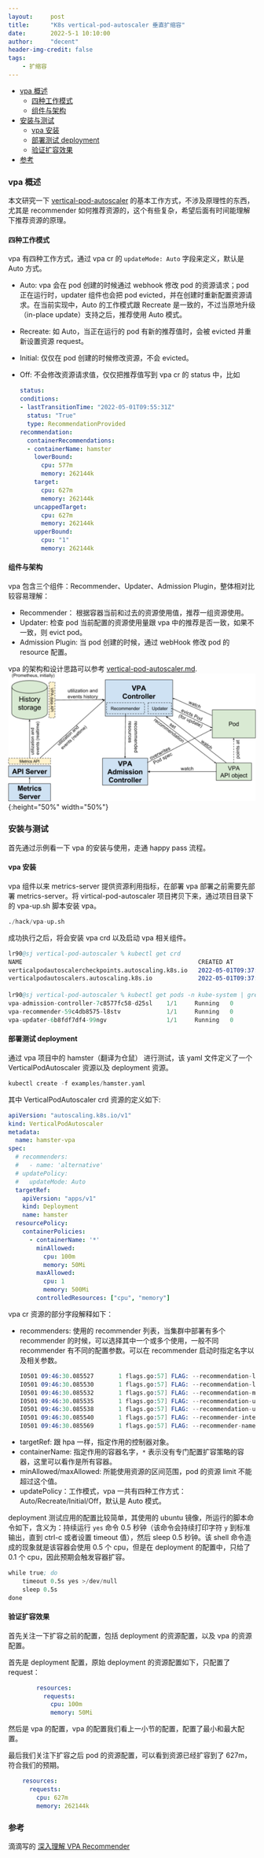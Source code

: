 ```yaml
---
layout:     post
title:      "K8s vertical-pod-autoscaler 垂直扩缩容"
date:       2022-5-1 10:10:00
author:     "decent"
header-img-credit: false
tags:
    - 扩缩容
---
```


- [vpa 概述](#vpa-概述)
	- [四种工作模式](#四种工作模式)
	- [组件与架构](#组件与架构)
- [安装与测试](#安装与测试)
	- [vpa 安装](#vpa-安装)
	- [部署测试 deployment](#部署测试-deployment)
	- [验证扩容效果](#验证扩容效果)
- [参考](#参考)


### vpa 概述
本文研究一下 [vertical-pod-autoscaler](https://github.com/kubernetes/autoscaler/tree/master/vertical-pod-autoscaler) 的基本工作方式，不涉及原理性的东西，尤其是 recommender 如何推荐资源的，这个有些复杂，希望后面有时间能理解下推荐资源的原理。

#### 四种工作模式
vpa 有四种工作方式，通过 vpa cr 的 `updateMode: Auto` 字段来定义，默认是 Auto 方式。
* Auto: vpa 会在 pod 创建的时候通过 webhook 修改 pod 的资源请求；pod 正在运行时，updater 组件也会把 pod evicted，并在创建时重新配置资源请求。在当前实现中，Auto 的工作模式跟 Recreate 是一致的，不过当原地升级（in-place update）支持之后，推荐使用 Auto 模式。
* Recreate: 如 Auto，当正在运行的 pod 有新的推荐值时，会被 evicted 并重新设置资源 request。
* Initial: 仅仅在 pod 创建的时候修改资源，不会 evicted。
* Off: 不会修改资源请求值，仅仅把推荐值写到 vpa cr 的 status 中，比如
  
  ```yaml
  status:
  conditions:
  - lastTransitionTime: "2022-05-01T09:55:31Z"
    status: "True"
    type: RecommendationProvided
  recommendation:
    containerRecommendations:
    - containerName: hamster
      lowerBound:
        cpu: 577m
        memory: 262144k
      target:
        cpu: 627m
        memory: 262144k
      uncappedTarget:
        cpu: 627m
        memory: 262144k
      upperBound:
        cpu: "1"
        memory: 262144k
  ```

#### 组件与架构
vpa 包含三个组件：Recommender、Updater、Admission Plugin，整体相对比较容易理解：
* Recommender： 根据容器当前和过去的资源使用值，推荐一组资源使用。
* Updater: 检查 pod 当前配置的资源使用量跟 vpa 中的推荐是否一致，如果不一致，则 evict pod。
* Admission Plugin: 当 pod 创建的时候，通过 webHook 修改 pod 的 resource 配置。

vpa 的架构和设计思路可以参考 [vertical-pod-autoscaler.md](https://github.com/kubernetes/design-proposals-archive/blob/main/autoscaling/vertical-pod-autoscaler.md).
![java-javascript](/pics/vpa-architecture.png){:height="50%" width="50%"}

### 安装与测试
首先通过示例看一下 vpa 的安装与使用，走通 happy pass 流程。
#### vpa 安装
vpa 组件以来 metrics-server 提供资源利用指标，在部署 vpa 部署之前需要先部署 metrics-server。将 virtical-pod-autoscaler 项目拷贝下来，通过项目目录下的 vpa-up.sh 脚本安装 vpa。
```s
./hack/vpa-up.sh
```
成功执行之后，将会安装 vpa crd 以及启动 vpa 相关组件。
```s
lr90@sj vertical-pod-autoscaler % kubectl get crd
NAME                                                  CREATED AT
verticalpodautoscalercheckpoints.autoscaling.k8s.io   2022-05-01T09:37:34Z
verticalpodautoscalers.autoscaling.k8s.io             2022-05-01T09:37:34Z

lr90@sj vertical-pod-autoscaler % kubectl get pods -n kube-system | grep vpa
vpa-admission-controller-7c8577fc58-d25sl    1/1     Running   0              95s
vpa-recommender-59c4db8575-l8stv             1/1     Running   0              96s
vpa-updater-6b8fdf7df4-99ngv                 1/1     Running   0              96s
```

#### 部署测试 deployment
通过 vpa 项目中的 hamster（翻译为仓鼠） 进行测试，该 yaml 文件定义了一个 VerticalPodAutoscaler 资源以及 deployment 资源。
```s
kubectl create -f examples/hamster.yaml
```

其中 VerticalPodAutoscaler crd 资源的定义如下:
```yaml
apiVersion: "autoscaling.k8s.io/v1"
kind: VerticalPodAutoscaler
metadata:
  name: hamster-vpa
spec:
  # recommenders: 
  #   - name: 'alternative'
  # updatePolicy:
  #   updateMode: Auto
  targetRef:
    apiVersion: "apps/v1"
    kind: Deployment
    name: hamster
  resourcePolicy:
    containerPolicies:
      - containerName: '*'
        minAllowed:
          cpu: 100m
          memory: 50Mi
        maxAllowed:
          cpu: 1
          memory: 500Mi
        controlledResources: ["cpu", "memory"]
```
vpa cr 资源的部分字段解释如下：
* recommenders: 使用的 recommender 列表，当集群中部署有多个 recommender 的时候，可以选择其中一个或多个使用，一般不同 recommender 有不同的配置参数。可以在 recommender 启动时指定名字以及相关参数。
  ```s
  I0501 09:46:30.085527       1 flags.go:57] FLAG: --recommendation-lower-bound-cpu-percentile="0.5"
  I0501 09:46:30.085530       1 flags.go:57] FLAG: --recommendation-lower-bound-memory-percentile="0.5"
  I0501 09:46:30.085532       1 flags.go:57] FLAG: --recommendation-margin-fraction="0.15"
  I0501 09:46:30.085535       1 flags.go:57] FLAG: --recommendation-upper-bound-cpu-percentile="0.95"
  I0501 09:46:30.085538       1 flags.go:57] FLAG: --recommendation-upper-bound-memory-percentile="0.95"
  I0501 09:46:30.085540       1 flags.go:57] FLAG: --recommender-interval="1m0s"
  I0501 09:46:30.085569       1 flags.go:57] FLAG: --recommender-name="default"
  ``` 
* targetRef: 跟 hpa 一样，指定作用的控制器对象。
* containerName: 指定作用的容器名字，`*` 表示没有专门配置扩容策略的容器，这里可以看作是所有容器。
* minAllowed/maxAllowed: 所能使用资源的区间范围，pod 的资源 limit 不能超过这个值。 
* updatePolicy：工作模式，vpa 一共有四种工作方式：Auto/Recreate/Initial/Off，默认是 Auto 模式。

deployment 测试应用的配置比较简单，其使用的 ubuntu 镜像，所运行的脚本命令如下，含义为：持续运行 `yes` 命令 0.5 秒钟（该命令会持续打印字符 `y` 到标准输出，直到 ctrl-c 或者设置 timeout 值），然后 sleep 0.5 秒钟。该 shell 命令造成的现象就是该容器会使用 0.5 个 cpu，但是在 deployment 的配置中，只给了 0.1 个 cpu，因此预期会触发容器扩容。
```s
while true; do
    timeout 0.5s yes >/dev/null
    sleep 0.5s
done
```

#### 验证扩容效果
首先关注一下扩容之前的配置，包括 deployment 的资源配置，以及 vpa 的资源配置。

首先是 deployment 配置，原始 deployment 的资源配置如下，只配置了 request：
```yaml
        resources:
          requests:
            cpu: 100m
            memory: 50Mi
```
然后是 vpa 的配置，vpa 的配置我们看上一小节的配置，配置了最小和最大配置。

最后我们关注下扩容之后 pod 的资源配置，可以看到资源已经扩容到了 627m，符合我们的预期。
```yaml
    resources:
      requests:
        cpu: 627m
        memory: 262144k
```


### 参考
滴滴写的 [深入理解 VPA Recommender](https://www.infoq.cn/article/z40lmwmtoyvecq6tpoik)


